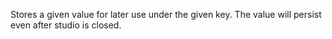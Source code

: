 Stores a given value for later use under the given key. The value will persist even after studio is closed.